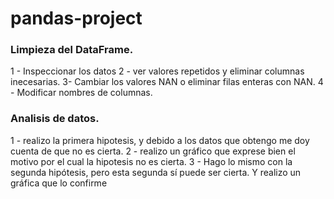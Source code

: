 # pandas-project
### Limpieza del DataFrame.
1 - Inspeccionar los datos
2 - ver valores repetidos y eliminar columnas inecesarias.
3- Cambiar los valores NAN o eliminar filas enteras con NAN.
4 - Modificar nombres de columnas.
### Analisis de datos.
1 - realizo la primera hipotesis, y debido a los datos que obtengo me doy cuenta de que no es cierta.
2 - realizo un gráfico que exprese bien el motivo por el cual la hipotesis no es cierta.
3 - Hago lo mismo con la segunda hipótesis, pero esta segunda sí puede ser cierta. Y realizo un gráfica que lo confirme
